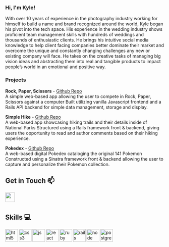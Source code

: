 ### Hi, I'm Kyle!

With over 10 years of experience in the photography industry working for himself to build a name and brand recognized around the world, Kyle began his pivot into the tech space. His experience in the wedding industry shows proficient team management skills with hundreds of weddings and thousands of enthusiastic clients. He brings his intuitive social media knowledge to help client facing companies better dominate their market and overcome the unique and constantly changing challenges any new or existing company will face. He takes on the creative tasks of managing big vision ideas and abstracting them into real and tangible products to impact people’s world in an emotional and positive way. 

### Projects

**Rock, Paper, Scissors** - [Github Repo](https://github.com/microjupiter/rock_paper_scissors)
<br>
A simple web-based app allowing the user to compete in Rock, Paper, Scissors against a computer 
Built utilizing vanilla Javascript frontend and a Rails API backend for simple data management, storage and display.

**Simple Hike** - [Github Repo](https://github.com/microjupiter/simplehike)
<br>
A web-based app showcasing hiking trails and their details inside of National Parks 
Structured using a Rails framework front & backend, giving users the opportunity to read and author comments based on their hiking experience.

**Pokedex** - [Github Repo](https://github.com/microjupiter/pokedex)
<br>
A web-based digital Pokedex cataloging the original 141 Pokemon
Constructed using a Sinatra framework front & backend allowing the user to capture and personalize their Pokemon collection.
## Get in Touch :mailbox:

<p>
  <a href="https://www.linkedin.com/in/kylecwilson90/" target="blank"><img align="left" src="https://cdn.jsdelivr.net/npm/simple-icons@3.0.1/icons/linkedin.svg" height="30" width="30" /></a>
 </p>
 
 <br />
 &emsp;
 
## Skills :computer:

<p align="left">
  <img src="https://icongr.am/devicon/html5-plain.svg?size=128&color=currentColor" alt="html5" align="left" width="40" height="40"/>
  <img src="https://icongr.am/devicon/css3-plain.svg?size=128&color=currentColor" alt="css3" align="left" width="40" height="40"/>
  <img src="https://icongr.am/devicon/javascript-plain.svg?size=128&color=currentColor" alt="js" align="left" width="40" height="40"/>
  <img src="https://i.imgur.com/rTNkWSQ.png" alt="react" align="left" width="40" height="40"/>
  <img src="https://icongr.am/devicon/ruby-plain.svg?size=128&color=currentColor" alt="ruby" align="left" width="40" height="40"/>
  <img src="https://icongr.am/devicon/rails-plain-wordmark.svg?size=128&color=currentColor" alt="rails" align="left" width="40" height="40"/>
  <img src="https://icongr.am/devicon/nodejs-plain-wordmark.svg?size=128&color=currentColor" alt="node" align="left" width="40" height="40"/>
  <img src="https://icongr.am/devicon/postgresql-plain.svg?size=128&color=currentColor" alt="postgres" align="left" width="40" height="40"/>
</p>

<br />
&emsp;
